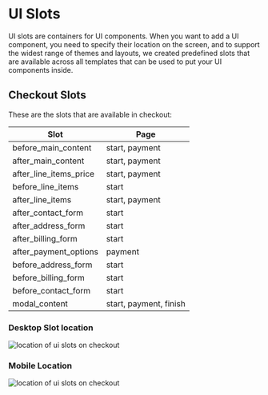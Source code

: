 # UI Slots

UI slots are containers for UI components.
When you want to add a UI component, you need to specify their location on the screen, and to support the widest range of themes and layouts, we created predefined slots that are available across all templates that can be used to put your UI components inside.

## Checkout Slots

These are the slots that are available in checkout:

| Slot                  | Page                   |
| --------------------- | ---------------------- |
| before_main_content   | start, payment         |
| after_main_content    | start, payment         |
| after_line_items_price| start, payment         |
| before_line_items     | start                  |
| after_line_items      | start, payment         |
| after_contact_form    | start                  |
| after_address_form    | start                  |
| after_billing_form    | start                  |
| after_payment_options | payment                |
| before_address_form   | start                  |
| before_billing_form   | start                  |
| before_contact_form   | start                  |
| modal_content         | start, payment, finish |

### Desktop Slot location

![location of ui slots on checkout](/images/ui-slots-desktop-checkout.png)

### Mobile Location

![location of ui slots on checkout](/images/ui-slots-mobile-checkout.png)
